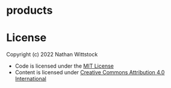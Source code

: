 # products

# License

Copyright (c) 2022 Nathan Wittstock

* Code is licensed under the [MIT License](./LICENSE)
* Content is licensed under [Creative Commons Attribution 4.0 International](./static/LICENSE)
